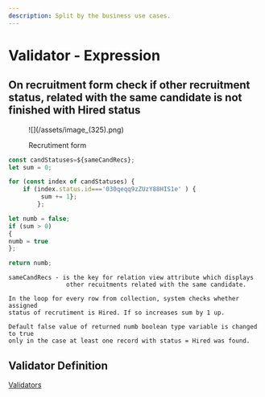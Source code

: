 ```yaml
---
description: Split by the business use cases.
---
```


# Validator - Expression

## On recruitment form check if other recruitment status, related with the same candidate is not finished with Hired status

<figure>![](/assets/image_(325).png)<figcaption><p>Recrutiment form</p></figcaption></figure>

```javascript
const candStatuses=${sameCandRecs};
let sum = 0;

for (const index of candStatuses) {
  	if (index.status.id==='030qeqq9zZUzY88HIS1e' ) {
         sum += 1};
        };

let numb = false;
if (sum > 0)
{ 
numb = true
};

return numb;
```

```
sameCandRecs - is the key for relation view attribute which displays
                other recuitments related with the same candidate.

In the loop for every row from collection, system checks whether assigned 
status of recrutiment is Hired. If so increases sum by 1 up. 

Default false value of returned numb boolean type variable is changed to true
only in the case at least one record with status = Hired was found. 
```

## Validator Definition

[Validators](../forms/#validators "mention")
